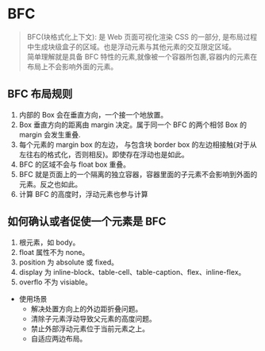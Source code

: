 # BFC

> BFC(块格式化上下文): 是 Web 页面可视化渲染 CSS 的一部分, 是布局过程中生成块级盒子的区域。也是浮动元素与其他元素的交互限定区域。  
> 简单理解就是具备 BFC 特性的元素,就像被一个容器所包裹,容器内的元素在布局上不会影响外面的元素。

## BFC 布局规则

1. 内部的 Box 会在垂直方向，一个接一个地放置。
2. Box 垂直方向的距离由 margin 决定。属于同一个 BFC 的两个相邻 Box 的 margin 会发生重叠.
3. 每个元素的 margin box 的左边， 与包含块 border box 的左边相接触(对于从左往右的格式化，否则相反)。即使存在浮动也是如此。
4. BFC 的区域不会与 float box 重叠。
5. BFC 就是页面上的一个隔离的独立容器，容器里面的子元素不会影响到外面的元素。反之也如此。
6. 计算 BFC 的高度时，浮动元素也参与计算

## 如何确认或者促使一个元素是 BFC

1. 根元素，如 body。
2. float 属性不为 none。
3. position 为 absolute 或 fixed。
4. display 为 inline-block、table-cell、table-caption、flex、inline-flex。
5. overflo 不为 visiable。

- 使用场景
  - 解决处置方向上的外边距折叠问题。
  - 清除子元素浮动导致父元素的高度问题。
  - 禁止外部浮动元素位于当前元素之上。
  - 自适应两边布局。
